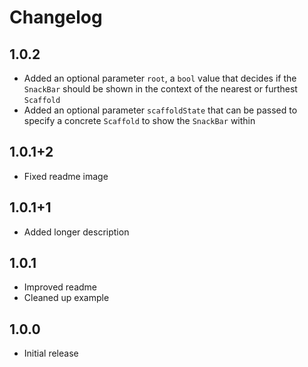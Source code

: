 # Changelog

## 1.0.2

- Added an optional parameter `root`, a `bool` value that decides if the `SnackBar` should be shown in the context of the nearest or furthest `Scaffold`
- Added an optional parameter `scaffoldState` that can be passed to specify a concrete `Scaffold` to show the `SnackBar` within

## 1.0.1+2

- Fixed readme image

## 1.0.1+1

- Added longer description

## 1.0.1

- Improved readme
- Cleaned up example

## 1.0.0

- Initial release
